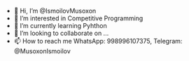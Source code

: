 - 👋 Hi, I’m @IsmoilovMusoxon
- 👀 I’m interested in Competitive Programming
- 🌱 I’m currently learning Pyhthon
- 💞️ I’m looking to collaborate on ...
- 📫 How to reach me WhatsApp: 998996107375, Telegram: @MusoxonIsmoilov
<!---
IsmoilovMusoxon/IsmoilovMusoxon is a ✨ special ✨ repository because its `README.md` (this file) appears on your GitHub profile.
You can click the Preview link to take a look at your changes.
--->
